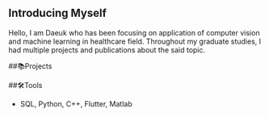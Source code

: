 ## Introducing Myself

Hello, I am Daeuk who has been focusing on application of computer vision and machine learning in healthcare field. Throughout my graduate studies, I had multiple projects and publications about the said topic.

##📚Projects

##🛠️Tools
- SQL, Python, C++, Flutter, Matlab
